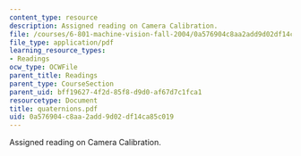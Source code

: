 ```yaml
---
content_type: resource
description: Assigned reading on Camera Calibration.
file: /courses/6-801-machine-vision-fall-2004/0a576904c8aa2add9d02df14ca85c019_quaternions.pdf
file_type: application/pdf
learning_resource_types:
- Readings
ocw_type: OCWFile
parent_title: Readings
parent_type: CourseSection
parent_uid: bff19627-4f2d-85f8-d9d0-af67d7c1fca1
resourcetype: Document
title: quaternions.pdf
uid: 0a576904-c8aa-2add-9d02-df14ca85c019
---
```

Assigned reading on Camera Calibration.

